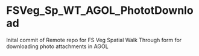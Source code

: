 # FSVeg_Sp_WT_AGOL_PhototDownload
Inital commit of Remote repo for FS Veg Spatial Walk Through form for downloading photo attachments in AGOL 
